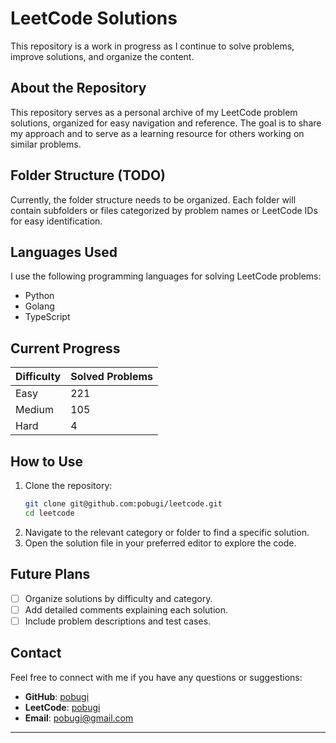 # LeetCode Solutions

This repository is a work in progress as I continue to solve problems, improve solutions, and organize the content.

## About the Repository

This repository serves as a personal archive of my LeetCode problem solutions, organized for easy navigation and reference. The goal is to share my approach and to serve as a learning resource for others working on similar problems.

## Folder Structure (TODO)

Currently, the folder structure needs to be organized.
Each folder will contain subfolders or files categorized by problem names or LeetCode IDs for easy identification.

## Languages Used

I use the following programming languages for solving LeetCode problems:

- Python
- Golang
- TypeScript

## Current Progress

| Difficulty | Solved Problems |
|------------|-----------------|
| Easy       | 221             |
| Medium     | 105             |
| Hard       | 4               |

## How to Use

1. Clone the repository:
    ```bash
    git clone git@github.com:pobugi/leetcode.git
    cd leetcode
    ```
2. Navigate to the relevant category or folder to find a specific solution.
3. Open the solution file in your preferred editor to explore the code.

## Future Plans

- [ ] Organize solutions by difficulty and category.
- [ ] Add detailed comments explaining each solution.
- [ ] Include problem descriptions and test cases.

## Contact

Feel free to connect with me if you have any questions or suggestions:

- **GitHub**: [pobugi](https://github.com/pobugi)
- **LeetCode**: [pobugi](https://leetcode.com/u/pobugi/)
- **Email**: pobugi@gmail.com

---

